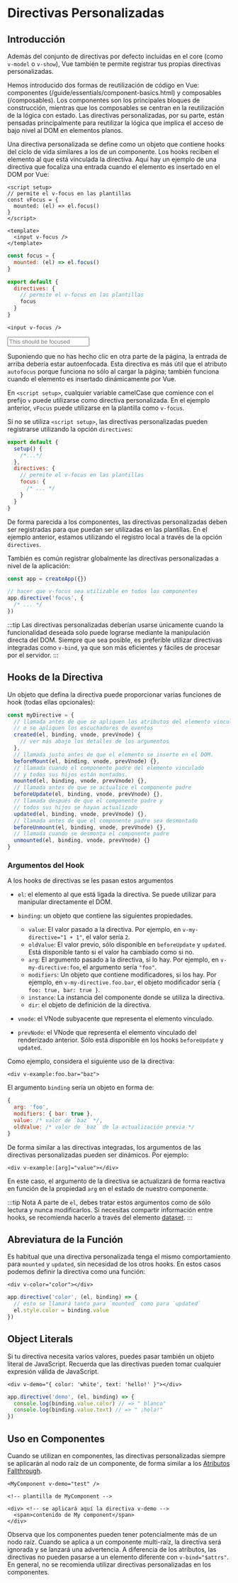 # Directivas Personalizadas

<script setup>
const vFocus = {
  mounted: el => {
    el.focus()
  }
}
</script>

## Introducción

Además del conjunto de directivas por defecto incluidas en el core (como `v-model` o `v-show`), Vue también te permite registrar tus propias directivas personalizadas.

Hemos introducido dos formas de reutilización de código en Vue: componentes (/guide/essentials/component-basics.html) y composables (/composables). Los componentes son los principales bloques de construcción, mientras que los composables se centran en la reutilización de la lógica con estado. Las directivas personalizadas, por su parte, están pensadas principalmente para reutilizar la lógica que implica el acceso de bajo nivel al DOM en elementos planos.

Una directiva personalizada se define como un objeto que contiene hooks del ciclo de vida similares a los de un componente. Los hooks reciben el elemento al que está vinculada la directiva. Aquí hay un ejemplo de una directiva que focaliza una entrada cuando el elemento es insertado en el DOM por Vue:

<div class="composition-api">

```vue
<script setup>
// permite el v-focus en las plantillas
const vFocus = {
  mounted: (el) => el.focus()
}
</script>

<template>
  <input v-focus />
</template>
```

</div>

<div class="options-api">

```js
const focus = {
  mounted: (el) => el.focus()
}

export default {
  directives: {
    // permite el v-focus en las plantillas
    focus
  }
}
```

```vue-html
<input v-focus />
```

</div>

<div class="demo">
  <input v-focus placeholder="This should be focused" />
</div>

Suponiendo que no has hecho clic en otra parte de la página, la entrada de arriba debería estar autoenfocada. Esta directiva es más útil que el atributo `autofocus` porque funciona no sólo al cargar la página; también funciona cuando el elemento es insertado dinámicamente por Vue.

<div class="composition-api">

En `<script setup>`, cualquier variable camelCase que comience con el prefijo `v` puede utilizarse como directiva personalizada. En el ejemplo anterior, `vFocus` puede utilizarse en la plantilla como `v-focus`.

Si no se utiliza `<script setup>`, las directivas personalizadas pueden registrarse utilizando la opción `directives`:

```js
export default {
  setup() {
    /*...*/
  },
  directives: {
    // permite el v-focus en las plantillas
    focus: {
      /* ... */
    }
  }
}
```

</div>

<div class="options-api">

De forma parecida a los componentes, las directivas personalizadas deben ser registradas para que puedan ser utilizadas en las plantillas. En el ejemplo anterior, estamos utilizando el registro local a través de la opción `directives`.

</div>

También es común registrar globalmente las directivas personalizadas a nivel de la aplicación:

```js
const app = createApp({})

// hacer que v-focus sea utilizable en todos los componentes
app.directive('focus', {
  /* ... */
})
```

:::tip
Las directivas personalizadas deberían usarse únicamente cuando la funcionalidad deseada solo puede lograrse mediante la manipulación directa del DOM. Siempre que sea posible, es preferible utilizar directivas integradas como `v-bind`, ya que son más eficientes y fáciles de procesar por el servidor.
:::

## Hooks de la Directiva

Un objeto que defina la directiva puede proporcionar varias funciones de hook (todas ellas opcionales):

```js
const myDirective = {
  // llamada antes de que se apliquen los atributos del elemento vinculado
  // o se apliquen los escuchadores de eventos
  created(el, binding, vnode, prevVnode) {
    // ver más abajo los detalles de los argumentos
  },
  // llamada justo antes de que el elemento se inserte en el DOM.
  beforeMount(el, binding, vnode, prevVnode) {},
  // llamada cuando el componente padre del elemento vinculado
  // y todos sus hijos están montados.
  mounted(el, binding, vnode, prevVnode) {},
  // llamada antes de que se actualice el componente padre
  beforeUpdate(el, binding, vnode, prevVnode) {},
  // llamada después de que el componente padre y
  // todos sus hijos se hayan actualizado
  updated(el, binding, vnode, prevVnode) {},
  // llamada antes de que el componente padre sea desmontado
  beforeUnmount(el, binding, vnode, prevVnode) {},
  // llamada cuando se desmonta el componente padre
  unmounted(el, binding, vnode, prevVnode) {}
}
```

### Argumentos del Hook

A los hooks de directivas se les pasan estos argumentos

- `el`: el elemento al que está ligada la directiva. Se puede utilizar para manipular directamente el DOM.

- `binding`: un objeto que contiene las siguientes propiedades.

  - `value`: El valor pasado a la directiva. Por ejemplo, en `v-my-directive="1 + 1"`, el valor sería `2`.
  - `oldValue`: El valor previo, sólo disponible en `beforeUpdate` y `updated`. Está disponible tanto si el valor ha cambiado como si no.
  - `arg`: El argumento pasado a la directiva, si lo hay. Por ejemplo, en `v-my-directive:foo`, el argumento sería `"foo"`.
  - `modifiers`: Un objeto que contiene modificadores, si los hay. Por ejemplo, en `v-my-directive.foo.bar`, el objeto modificador sería `{ foo: true, bar: true }`.
  - `instance`: La instancia del componente donde se utiliza la directiva.
  - `dir`: el objeto de definición de la directiva.

- `vnode`: el VNode subyacente que representa el elemento vinculado.
- `prevNode`: el VNode que representa el elemento vinculado del renderizado anterior. Sólo está disponible en los hooks `beforeUpdate` y `updated`.

Como ejemplo, considera el siguiente uso de la directiva:

```vue-html
<div v-example:foo.bar="baz">
```

El argumento `binding` sería un objeto en forma de:

```js
{
  arg: 'foo',
  modifiers: { bar: true },
  value: /* valor de `baz` */,
  oldValue: /* valor de `baz` de la actualización previa */
}
```

De forma similar a las directivas integradas, los argumentos de las directivas personalizadas pueden ser dinámicos. Por ejemplo:

```vue-html
<div v-example:[arg]="value"></div>
```

En este caso, el argumento de la directiva se actualizará de forma reactiva en función de la propiedad `arg` en el estado de nuestro componente.

:::tip Nota
A parte de `el`, debes tratar estos argumentos como de sólo lectura y nunca modificarlos. Si necesitas compartir información entre hooks, se recomienda hacerlo a través del elemento [dataset](https://developer.mozilla.org/en-US/docs/Web/API/HTMLElement/dataset).
:::

## Abreviatura de la Función

Es habitual que una directiva personalizada tenga el mismo comportamiento para `mounted` y `updated`, sin necesidad de los otros hooks. En estos casos podemos definir la directiva como una función:

```vue-html
<div v-color="color"></div>
```

```js
app.directive('color', (el, binding) => {
  // esto se llamará tanto para `mounted` como para `updated`
  el.style.color = binding.value
})
```

## Object Literals

Si tu directiva necesita varios valores, puedes pasar también un objeto literal de JavaScript. Recuerda que las directivas pueden tomar cualquier expresión válida de JavaScript.

```vue-html
<div v-demo="{ color: 'white', text: 'hello!' }"></div>
```

```js
app.directive('demo', (el, binding) => {
  console.log(binding.value.color) // => " blanco"
  console.log(binding.value.text) // => " ¡hola!"
})
```

## Uso en Componentes

Cuando se utilizan en componentes, las directivas personalizadas siempre se aplicarán al nodo raíz de un componente, de forma similar a los [Atributos Fallthrough](/guide/components/attrs.html).

```vue-html
<MyComponent v-demo="test" />
```

```vue-html
<!-- plantilla de MyComponent -->

<div> <!-- se aplicará aquí la directiva v-demo -->
  <span>contenido de My component</span>
</div>
```

Observa que los componentes pueden tener potencialmente más de un nodo raíz. Cuando se aplica a un componente multi-raíz, la directiva será ignorada y se lanzará una advertencia. A diferencia de los atributos, las directivas no pueden pasarse a un elemento diferente con `v-bind="$attrs"`. En general, no se recomienda utilizar directivas personalizadas en los componentes.
